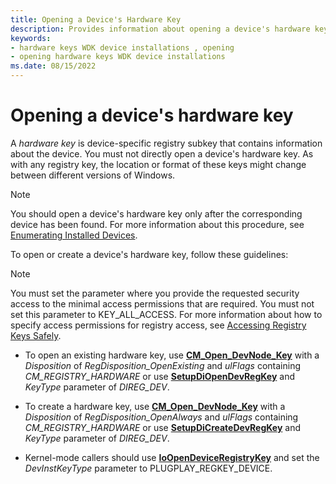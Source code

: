 ```yaml
---
title: Opening a Device's Hardware Key
description: Provides information about opening a device's hardware key.
keywords:
- hardware keys WDK device installations , opening
- opening hardware keys WDK device installations
ms.date: 08/15/2022
---
```


# Opening a device's hardware key

A *hardware key* is device-specific registry subkey that contains information about the device. You must not directly open a device's hardware key. As with any registry key, the location or format of these keys might change between different versions of Windows.

> [!NOTE]
> You should open a device's hardware key only after the corresponding device has been found. For more information about this procedure, see [Enumerating Installed Devices](enumerating-installed-devices.md).

To open or create a device's hardware key, follow these guidelines:

> [!NOTE]
> You must set the parameter where you provide the requested security access to the minimal access permissions that are required. You must not set this parameter to KEY_ALL_ACCESS. For more information about how to specify access permissions for registry access, see [Accessing Registry Keys Safely](accessing-registry-keys-safely.md).

- To open an existing hardware key, use [**CM_Open_DevNode_Key**](/windows/win32/api/cfgmgr32/nf-cfgmgr32-cm_open_devnode_key) with a *Disposition* of *RegDisposition_OpenExisting* and *ulFlags* containing *CM_REGISTRY_HARDWARE* or use [**SetupDiOpenDevRegKey**](/windows/win32/api/setupapi/nf-setupapi-setupdiopendevregkey) and *KeyType* parameter of *DIREG_DEV*.

- To create a hardware key, use [**CM_Open_DevNode_Key**](/windows/win32/api/cfgmgr32/nf-cfgmgr32-cm_open_devnode_key) with a *Disposition* of *RegDisposition_OpenAlways* and *ulFlags* containing *CM_REGISTRY_HARDWARE* or use [**SetupDiCreateDevRegKey**](/windows/win32/api/setupapi/nf-setupapi-setupdicreatedevregkeya) and *KeyType* parameter of *DIREG_DEV*.

- Kernel-mode callers should use [**IoOpenDeviceRegistryKey**](/windows-hardware/drivers/ddi/wdm/nf-wdm-ioopendeviceregistrykey) and set the *DevInstKeyType* parameter to PLUGPLAY_REGKEY_DEVICE.
